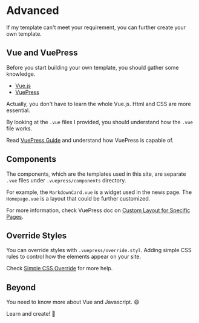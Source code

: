 # Advanced

If my template can't meet your requirement, you can further create your own template.

## Vue and VuePress

Before you start building your own template, you should gather some knowledge.

- [Vue.js](https://vuejs.org/)
- [VuePress](https://vuepress.vuejs.org/)

Actually, you don't have to learn the whole Vue.js. Html and CSS are more essential.

By looking at the `.vue` files I provided, you should understand how the `.vue` file works.

Read [VuePress Guide](https://vuepress.vuejs.org/guide/) and understand how VuePress is capable of.

## Components

The components, which are the templates used in this site, are separate `.vue` files under `.vuepress/components` directory.

For example, the `MarkdownCard.vue` is a widget used in the news page. The `Homepage.vue` is a layout that could be further customized.

For more information, check VuePress doc on [Custom Layout for Specific Pages](https://vuepress.vuejs.org/default-theme-config/#custom-layout-for-specific-pages).


## Override Styles

You can override styles with `.vuepress/override.styl`. Adding simple CSS rules to control how the elements appear on your site.

Check [Simple CSS Override](https://vuepress.vuejs.org/default-theme-config/#simple-css-override) for more help.

## Beyond

You need to know more about Vue and Javascript. :smile:

Learn and create! :muscle:
